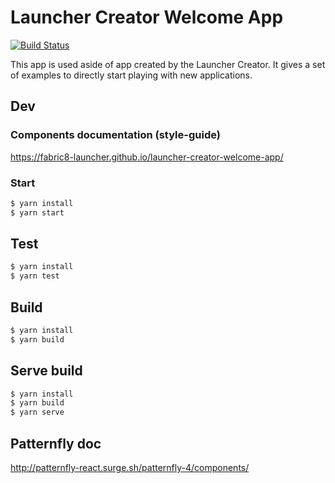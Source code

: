
# Launcher Creator Welcome App
[![Build Status](https://semaphoreci.com/api/v1/fabric8-launcher/launcher-creator-welcome-app/branches/master/badge.svg)](https://semaphoreci.com/fabric8-launcher/launcher-creator-welcome-app)

This app is used aside of app created by the Launcher Creator. It gives a set of examples to directly start playing with new applications.

## Dev

### Components documentation (style-guide)
https://fabric8-launcher.github.io/launcher-creator-welcome-app/

### Start
```bash
$ yarn install
$ yarn start
```

## Test

```bash
$ yarn install
$ yarn test
```

## Build

```bash
$ yarn install
$ yarn build
```

## Serve build

```bash
$ yarn install
$ yarn build
$ yarn serve
```

## Patternfly doc
http://patternfly-react.surge.sh/patternfly-4/components/


